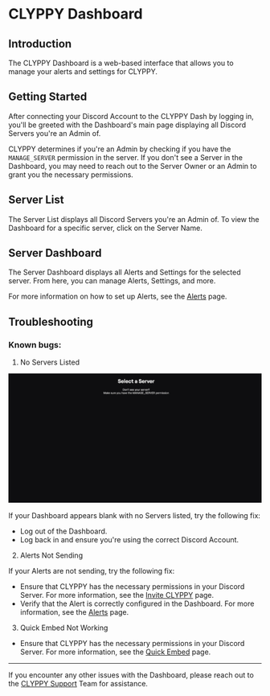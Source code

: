 # CLYPPY Dashboard

## Introduction

The CLYPPY Dashboard is a web-based interface that allows you to manage your alerts and settings for CLYPPY. 

## Getting Started

After connecting your Discord Account to the CLYPPY Dash by logging in, you'll be greeted with the Dashboard's main page displaying all Discord Servers you're an Admin of.

CLYPPY determines if you're an Admin by checking if you have the `MANAGE_SERVER` permission in the server. If you don't see a Server in the Dashboard, you may need to reach out to the Server Owner or an Admin to grant you the necessary permissions.

## Server List

The Server List displays all Discord Servers you're an Admin of. To view the Dashboard for a specific server, click on the Server Name.

## Server Dashboard

The Server Dashboard displays all Alerts and Settings for the selected server. From here, you can manage Alerts, Settings, and more. 

For more information on how to set up Alerts, see the [Alerts](alerts.md) page.

## Troubleshooting

### Known bugs:

1. No Servers Listed

![](images/dashboard-bug.webp)

If your Dashboard appears blank with no Servers listed, try the following fix:

- Log out of the Dashboard.
- Log back in and ensure you're using the correct Discord Account.

2. Alerts Not Sending

If your Alerts are not sending, try the following fix:

- Ensure that CLYPPY has the necessary permissions in your Discord Server. For more information, see the [Invite CLYPPY](invite.md) page.
- Verify that the Alert is correctly configured in the Dashboard. For more information, see the [Alerts](alerts.md) page.

3. Quick Embed Not Working

- Ensure that CLYPPY has the necessary permissions in your Discord Server. For more information, see the [Quick Embed](quickembed.md) page.

---

If you encounter any other issues with the Dashboard, please reach out to the [CLYPPY Support](https://clyppy.com/support) Team for assistance.
